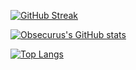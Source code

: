 [![GitHub Streak](https://streak-stats.demolab.com/?user=Obsecurus&theme=dark)]()


[![Obsecurus's GitHub stats](https://github-readme-stats.vercel.app/api?username=Obsecurus&show_icons=true&theme=dark&count_private=true)]()

[![Top Langs](https://github-readme-stats.vercel.app/api/top-langs/?username=Obsecurus&layout=compact&theme=dark)]()
